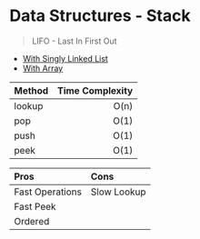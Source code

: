# Data Structures - Stack

> LIFO - Last In First Out

- [With Singly Linked List](https://github.com/saulgavrilov/data-structures-and-algorithms/blob/main/data-structures/stack/stack-sll/Stack.js)
- [With Array](https://github.com/saulgavrilov/data-structures-and-algorithms/blob/main/data-structures/stack/stack-array/Stack.js)

| Method | Time Complexity |
| :----- | --------------: |
| lookup |            O(n) |
| pop    |            O(1) |
| push   |            O(1) |
| peek   |            O(1) |

| Pros            | Cons        |
| :-------------- | :---------- |
| Fast Operations | Slow Lookup |
| Fast Peek       |             |
| Ordered         |             |
